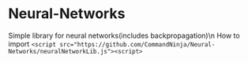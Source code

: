 # Neural-Networks
Simple library for neural networks(includes backpropagation)\n
How to import
`<script src="https://github.com/CommandNinja/Neural-Networks/neuralNetworkLib.js"><script>`